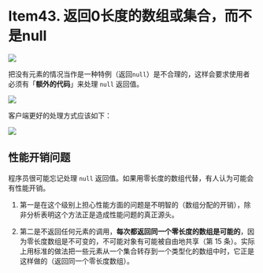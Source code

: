 

# Item43. 返回0长度的数组或集合，而不是null



![](https://bucket-1255905387.cos.ap-shanghai.myqcloud.com/2019-01-15-14-24-33_r99.png)



把没有元素的情况当作是一种特例（返回`null`）是不合理的，这样会要求使用者必须有「**额外的代码**」来处理 `null` 返回值。



![](https://bucket-1255905387.cos.ap-shanghai.myqcloud.com/2019-01-15-14-24-46_r67.png)



客户端更好的处理方式应该如下：



![](https://bucket-1255905387.cos.ap-shanghai.myqcloud.com/2019-01-15-14-25-16_r88.png)



## 性能开销问题

程序员很可能忘记处理 `null` 返回值。如果用零长度的数组代替，有人认为可能会有性能开销。



1. 第一是在这个级别上担心性能方面的问题是不明智的（数组分配的开销），除非分析表明这个方法正是造成性能问题的真正源头。

2. 第二是不返回任何元素的调用，**每次都返回同一个零长度的数组是可能的**，因为零长度数组是不可变的，不可能对象有可能被自由地共享（第 15 条）。实际上用标准的做法把一些元素从一个集合转存到一个类型化的数组中时，它正是这样做的（返回同一个零长度数组）。

